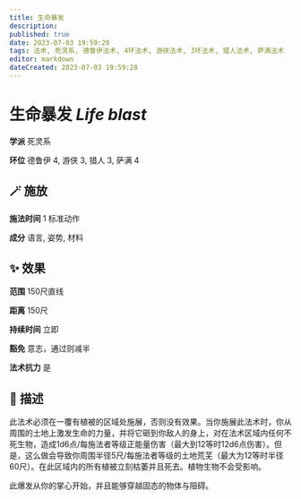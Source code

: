 ```yaml
---
title: 生命暴发
description: 
published: true
date: 2023-07-03 19:59:28
tags: 法术, 死灵系, 德鲁伊法术, 4环法术, 游侠法术, 3环法术, 猎人法术, 萨满法术
editor: markdown
dateCreated: 2023-07-03 19:59:28
---
```


# **生命暴发** *Life blast*

**学派** 死灵系 

**环位** 德鲁伊 4, 游侠 3, 猎人 3, 萨满 4

## 🪄 施放

**施法时间** 1 标准动作

**成分** 语言, 姿势, 材料

## ✨ 效果  

**范围** 150尺直线

**距离** 150尺  

**持续时间** 立即 

**豁免** 意志，通过则减半

**法术抗力** 是

## 📖 描述

此法术必须在一覆有植被的区域处施展，否则没有效果。当你施展此法术时，你从周围的土地上激发生命的力量，并将它砸到你敌人的身上，对在法术区域内任何不死生物，造成1d6点/每施法者等级正能量伤害（最大到12等时12d6点伤害）。但是，这么做会导致你周围半径5尺/每施法者等级的土地荒芜（最大为12等时半径60尺）。在此区域内的所有植被立刻枯萎并且死去。植物生物不会受影响。

此爆发从你的掌心开始，并且能够穿越固态的物体与阻碍。
    